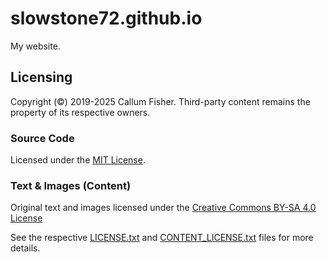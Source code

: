 # slowstone72.github.io
My website.

## Licensing
Copyright (©) 2019-2025 Callum Fisher. Third-party content remains the property of its respective owners.

### Source Code
Licensed under the [MIT License](https://opensource.org/licenses/MIT).

### Text & Images (Content)
Original text and images licensed under the [Creative Commons BY-SA 4.0 License](https://creativecommons.org/licenses/by-sa/4.0/)

See the respective [LICENSE.txt](https://github.com/slowstone72/slowstone72.github.io/blob/main/LICENSE.txt) and [CONTENT_LICENSE.txt](https://github.com/slowstone72/slowstone72.github.io/blob/main/CONTENT_LICENSE.txt) files for more details.